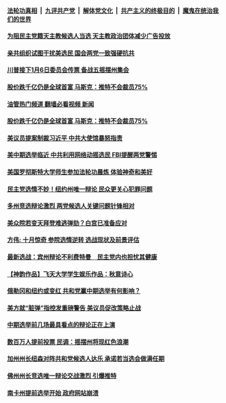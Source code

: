 ####  [法轮功真相](../../../../basic/blob/master/README.md?t=10282302) &nbsp;|&nbsp; [九评共产党](../../../../9ping.md/blob/master/README.md?t=10282302) &nbsp;|&nbsp; [解体党文化](../../../../jtdwh.md/blob/master/README.md?t=10282302)  &nbsp;|&nbsp; [共产主义的终极目的](../../../../gczydzjmd.md/blob/master/README.md?t=10282302) &nbsp;|&nbsp; [魔鬼在统治我们的世界](../../../../mgztzwmdsj.md/blob/master/README.md?t=10282302) 

#### [为阻民主党籍天主教候选人当选 天主教政治团体减少广告投放 ](../pages/soh6/666249.md?t=10282302) 
#### [亲共组织试图干扰美选民 国会两党一致强硬抗共](../pages/soh6/666246.md?t=10282302) 
#### [川普接下1月6日委员会传票 备战五摇摆州集会](../pages/soh6/666237.md?t=10282302) 
#### [股价跌千亿仍是全球首富 马斯克：推特不会裁员75%](../pages/soh6/666213.md?t=10282302) 
#### [油管热门频道 翻墙必看视频 新闻](http://209.250.226.216:81/youtube.html?10282302)
#### [股价跌千亿仍是全球首富 马斯克：推特不会裁员75%](../pages/soh6/666213.md?t=10282302) 
#### [美议员提案制裁习近平 中共大使馆暴怒指责](../pages/soh6/666204.md?t=10282302) 
#### [美中期选举临近 中共利用网络动摇选民 FBI提醒两党警惕](../pages/soh6/666165.md?t=10282302) 
#### [美国罗彻斯特大学师生参加法轮功晨炼 体验神奇和美好](../pages/soh6/666147.md?t=10282302) 
#### [民主党选情不妙！纽约州唯一辩论 民众更关心犯罪问题](../pages/soh6/665853.md?t=10282302) 
#### [多州竞选辩论激烈 两党候选人关键问题针锋相对](../pages/soh6/665895.md?t=10282302) 
#### [美众院若变天拜登难逃弹劾？白宫已准备应对](../pages/soh6/665892.md?t=10282302) 
#### [方伟: 十月惊奇 参院选情逆转 选战现状及前景评估](../pages/soh6/665829.md?t=10282302) 
#### [最新选战：宾州辩论不利费特曼　民主党内也担忧其健康](../pages/soh6/665763.md?t=10282302) 
#### [【神韵作品】飞天大学学生娱乐作品：秋意诗心](../pages/soh6/665652.md?t=10282302) 
#### [俄勒冈和纽约或变红 共和党赢中期选举有何影响？](../pages/soh6/665607.md?t=10282302) 
#### [美方就“脏弹”指控发重磅警告 美议员促改策略止战](../pages/soh6/665604.md?t=10282302) 
#### [中期选举前几场最具看点的辩论正在上演](../pages/soh6/665544.md?t=10282302) 
#### [数百万人提前投票 民调：摇摆州将现红色浪潮](../pages/soh6/665562.md?t=10282302) 
#### [加州州长纽森对阵共和党候选人达乐 承诺若当选会做满任期](../pages/soh6/665502.md?t=10282302) 
#### [佛州州长竞选唯一辩论交战激烈 引爆推特](../pages/soh6/665427.md?t=10282302) 
#### [南卡州提前选举开始 政府网站崩溃](../pages/soh6/665199.md?t=10282302) 
<img src='http://gfw-breaker.win/goodnews/indexes/soh6.md' width='0px' height='0px'/>

